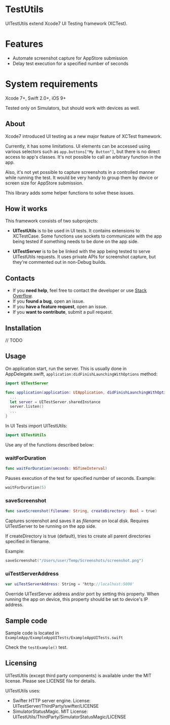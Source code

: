 # TestUtils

UITestUtils extend Xcode7 UI Testing framework (XCTest).

# Features

* Automate screenshot capture for AppStore submission
* Delay test execution for a specified number of seconds

# System requirements

Xcode 7+, Swift 2.0+, iOS 9+

Tested only on Simulators, but should work with devices as well.

## About

Xcode7 introduced UI testing as a new major feature of XCTest framework.

Currently, it has some limitations. UI elements can be accessed using various selectors such as `app.buttons["My Button"]`, but there is no direct access to app's classes. It's not possible to call an arbitrary function in the app.

Also, it's not yet possible to capture screenshots in a controlled manner while running the test. It would be very handy to group them by device or screen size for AppStore submission.

This library adds some helper functions to solve these issues.

## How it works

This framework consists of two subprojects:

 * **UITestUtils** is to be used in UI tests. It contains extensions to XCTestCase. Some functions use sockets to communicate with the app being tested if something needs to be done on the app side. 

 * **UITestServer** is to be be linked with the app being tested to serve UITestUtils requests. It uses private APIs for screenshot capture, but they're commented out in non-Debug builds.

## Contacts

- If you **need help**, feel free to contact the developer or use [Stack Overflow](http://stackoverflow.com/questions/tagged/xctest).
- If you **found a bug**, open an issue.
- If you **have a feature request**, open an issue.
- If you **want to contribute**, submit a pull request.

## Installation

// TODO

## Usage

On application start, run the server. This is usually done in AppDelegate.swift, `application:didFinishLaunchingWithOptions` method:

```swift
import UITestServer

func application(application: UIApplication, didFinishLaunchingWithOptions launchOptions: [NSObject: AnyObject]?) -> Bool {
  ...
  let server = UITestServer.sharedInstance
  server.listen()
  ...
}
```

In UI Tests import UITestUtils:

```swift
import UITestUtils
```

Use any of the functions described below:

### waitForDuration

```swift
func waitForDuration(seconds: NSTimeInterval)
```

Pauses execution of the test for specified number of seconds. Example:

```swift
waitForDuration(5)
```

### saveScreenshot

```swift
func saveScreenshot(filename: String, createDirectory: Bool = true)
```

Captures screenshot and saves it as *filename* on local disk.
Requires UITestServer to be running on the app side.

If createDirectory is true (default), tries to create all parent
directories specified in filename.

Example:

```swift
saveScreenshot("/Users/user/Temp/Screenshots/screenshot.png")
```

### uiTestServerAddress

```swift
var uiTestServerAddress: String = 'http://localhost:5000'
```

Override UITestServer address and/or port by setting this property.
When running the app on device, this property should be set to device's IP address.

## Sample code

Sample code is located in `ExampleApp/ExampleAppUITests/ExampleAppUITests.swift`

Check the `testExample()` test.

## Licensing

UITestUtils (except third party components) is available under the MIT license.
Please see LICENSE file for details.

UITestUtils uses:

* Swifter HTTP server engine. License: UITestServer/ThirdParty/swifter/LICENSE
* SimulatorStatusMagic. MIT License: UITestUtils/ThirdParty/SimulatorStatusMagic/LICENSE




